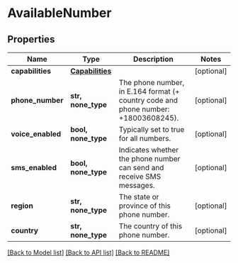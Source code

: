 # AvailableNumber

## Properties
Name | Type | Description | Notes
------------ | ------------- | ------------- | -------------
**capabilities** | [**Capabilities**](Capabilities.md) |  | [optional] 
**phone_number** | **str, none_type** | The phone number, in E.164 format (+ country code and phone number: +18003608245). | [optional] 
**voice_enabled** | **bool, none_type** | Typically set to true for all numbers. | [optional] 
**sms_enabled** | **bool, none_type** | Indicates whether the phone number can send and receive SMS messages. | [optional] 
**region** | **str, none_type** | The state or province of this phone number. | [optional] 
**country** | **str, none_type** | The country of this phone number. | [optional] 

[[Back to Model list]](../README.md#documentation-for-models) [[Back to API list]](../README.md#documentation-for-api-endpoints) [[Back to README]](../README.md)


